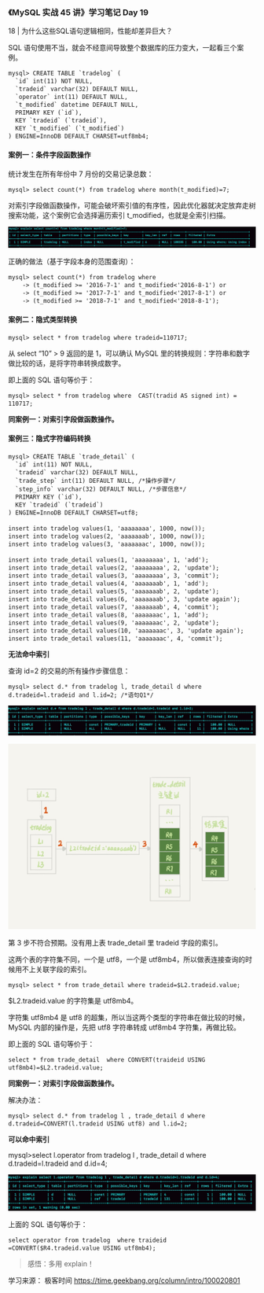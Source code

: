### 《MySQL 实战 45 讲》学习笔记 Day 19

18 | 为什么这些SQL语句逻辑相同，性能却差异巨大？

SQL 语句使用不当，就会不经意间导致整个数据库的压力变大，一起看三个案例。

```
mysql> CREATE TABLE `tradelog` (
  `id` int(11) NOT NULL,
  `tradeid` varchar(32) DEFAULT NULL,
  `operator` int(11) DEFAULT NULL,
  `t_modified` datetime DEFAULT NULL,
  PRIMARY KEY (`id`),
  KEY `tradeid` (`tradeid`),
  KEY `t_modified` (`t_modified`)
) ENGINE=InnoDB DEFAULT CHARSET=utf8mb4;
```

#### 案例一：条件字段函数操作

统计发生在所有年份中 7 月份的交易记录总数：

```
mysql> select count(*) from tradelog where month(t_modified)=7;
```

对索引字段做函数操作，可能会破坏索引值的有序性，因此优化器就决定放弃走树搜索功能，这个案例它会选择遍历索引 t_modified，也就是全索引扫描。

![](media/16798523785614.jpg)

正确的做法（基于字段本身的范围查询）：

```
mysql> select count(*) from tradelog where
    -> (t_modified >= '2016-7-1' and t_modified<'2016-8-1') or
    -> (t_modified >= '2017-7-1' and t_modified<'2017-8-1') or 
    -> (t_modified >= '2018-7-1' and t_modified<'2018-8-1');
```

#### 案例二：隐式类型转换

```
mysql> select * from tradelog where tradeid=110717;
```

从 select “10” > 9 返回的是 1，可以确认 MySQL 里的转换规则：字符串和数字做比较的话，是将字符串转换成数字。

即上面的 SQL 语句等价于：

```
mysql> select * from tradelog where  CAST(tradid AS signed int) = 110717;
```

**同案例一：对索引字段做函数操作。**

#### 案例三：隐式字符编码转换

```
mysql> CREATE TABLE `trade_detail` (
  `id` int(11) NOT NULL,
  `tradeid` varchar(32) DEFAULT NULL,
  `trade_step` int(11) DEFAULT NULL, /*操作步骤*/
  `step_info` varchar(32) DEFAULT NULL, /*步骤信息*/
  PRIMARY KEY (`id`),
  KEY `tradeid` (`tradeid`)
) ENGINE=InnoDB DEFAULT CHARSET=utf8;

insert into tradelog values(1, 'aaaaaaaa', 1000, now());
insert into tradelog values(2, 'aaaaaaab', 1000, now());
insert into tradelog values(3, 'aaaaaaac', 1000, now());

insert into trade_detail values(1, 'aaaaaaaa', 1, 'add');
insert into trade_detail values(2, 'aaaaaaaa', 2, 'update');
insert into trade_detail values(3, 'aaaaaaaa', 3, 'commit');
insert into trade_detail values(4, 'aaaaaaab', 1, 'add');
insert into trade_detail values(5, 'aaaaaaab', 2, 'update');
insert into trade_detail values(6, 'aaaaaaab', 3, 'update again');
insert into trade_detail values(7, 'aaaaaaab', 4, 'commit');
insert into trade_detail values(8, 'aaaaaaac', 1, 'add');
insert into trade_detail values(9, 'aaaaaaac', 2, 'update');
insert into trade_detail values(10, 'aaaaaaac', 3, 'update again');
insert into trade_detail values(11, 'aaaaaaac', 4, 'commit');
```

**无法命中索引**

查询 id=2 的交易的所有操作步骤信息：

```
mysql> select d.* from tradelog l, trade_detail d where d.tradeid=l.tradeid and l.id=2; /*语句Q1*/
```

![](media/16798523900375.jpg)

![](media/16798524359713.jpg)

第 3 步不符合预期。没有用上表 trade_detail 里 tradeid 字段的索引。

这两个表的字符集不同，一个是 utf8，一个是 utf8mb4，所以做表连接查询的时候用不上关联字段的索引。

```
mysql> select * from trade_detail where tradeid=$L2.tradeid.value; 
```

$L2.tradeid.value 的字符集是 utf8mb4。

字符集 utf8mb4 是 utf8 的超集，所以当这两个类型的字符串在做比较的时候，MySQL 内部的操作是，先把 utf8 字符串转成 utf8mb4 字符集，再做比较。

即上面的 SQL 语句等价于：

```
select * from trade_detail  where CONVERT(traideid USING utf8mb4)=$L2.tradeid.value; 
```

**同案例一：对索引字段做函数操作。**

解决办法：

```
mysql> select d.* from tradelog l , trade_detail d where d.tradeid=CONVERT(l.tradeid USING utf8) and l.id=2; 
```

**可以命中索引**

mysql>select l.operator from tradelog l , trade_detail d where d.tradeid=l.tradeid and d.id=4;

![](media/16798527919197.jpg)

上面的 SQL 语句等价于：

```
select operator from tradelog  where traideid =CONVERT($R4.tradeid.value USING utf8mb4); 
```

> 感悟：多用 explain！

学习来源： 极客时间 https://time.geekbang.org/column/intro/100020801

